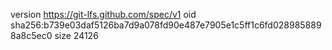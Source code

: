 version https://git-lfs.github.com/spec/v1
oid sha256:b739e03daf5126ba7d9a078fd90e487e7905e1c5ff1c6fd0289858898a8c5ec0
size 24126
